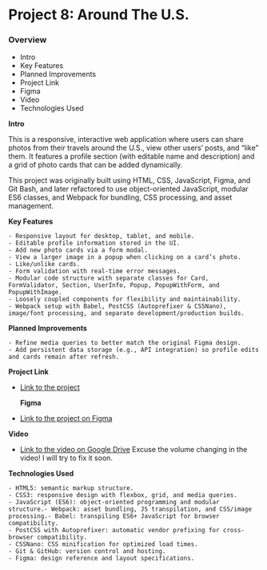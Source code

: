 # Project 8: Around The U.S.

### Overview

- Intro
- Key Features
- Planned Improvements
- Project Link
- Figma
- Video
- Technologies Used

**Intro**

This is a responsive, interactive web application where users can share photos from their travels around the U.S., view other users’ posts, and “like” them. It features a profile section (with editable name and description) and a grid of photo cards that can be added dynamically.

This project was originally built using HTML, CSS, JavaScript, Figma, and Git Bash, and later refactored to use object-oriented JavaScript, modular ES6 classes, and Webpack for bundling, CSS processing, and asset management.

**Key Features**

    - Responsive layout for desktop, tablet, and mobile.
    - Editable profile information stored in the UI.
    - Add new photo cards via a form modal.
    - View a larger image in a popup when clicking on a card’s photo.
    - Like/unlike cards.
    - Form validation with real-time error messages.
    - Modular code structure with separate classes for Card, FormValidator, Section, UserInfo, Popup, PopupWithForm, and PopupWithImage.
    - Loosely coupled components for flexibility and maintainability.
    - Webpack setup with Babel, PostCSS (Autoprefixer & CSSNano), image/font processing, and separate development/production builds.

**Planned Improvements**

    - Refine media queries to better match the original Figma design.
    - Add persistent data storage (e.g., API integration) so profile edits and cards remain after refresh.

**Project Link**

- [Link to the project](https://ayshaa4201.github.io/se_project_aroundtheus/)

  **Figma**

- [Link to the project on Figma](https://www.figma.com/file/ii4xxsJ0ghevUOcssTlHZv/Sprint-3%3A-Around-the-US?node-id=0%3A1)

**Video**

- [Link to the video on Google Drive](https://drive.google.com/file/d/177AJNXU-1b_l2HXrv2gjr9u9C6XxWBX0/view?usp=sharing)
  Excuse the volume changing in the video! I will try to fix it soon.

**Technologies Used**

    - HTML5: semantic markup structure.
    - CSS3: responsive design with flexbox, grid, and media queries.
    - JavaScript (ES6): object-oriented programming and modular structure.- Webpack: asset bundling, JS transpilation, and CSS/image processing.- Babel: transpiling ES6+ JavaScript for browser compatibility.
    - PostCSS with Autoprefixer: automatic vendor prefixing for cross-browser compatibility.
    - CSSNano: CSS minification for optimized load times.
    - Git & GitHub: version control and hosting.
    - Figma: design reference and layout specifications.
